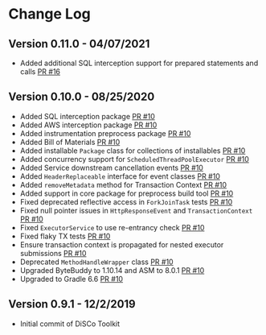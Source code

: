 # Change Log

## Version 0.11.0 - 04/07/2021

* Added additional SQL interception support for prepared statements and calls [PR #16](https://github.com/awslabs/disco/pull/16)

## Version 0.10.0 - 08/25/2020

* Added SQL interception package [PR #10](https://github.com/awslabs/disco/pull/10)
* Added AWS interception package [PR #10](https://github.com/awslabs/disco/pull/10)
* Added instrumentation preprocess package [PR #10](https://github.com/awslabs/disco/pull/10)
* Added Bill of Materials [PR #10](https://github.com/awslabs/disco/pull/10)
* Added installable `Package` class for collections of installables [PR #10](https://github.com/awslabs/disco/pull/10)
* Added concurrency support for `ScheduledThreadPoolExecutor` [PR #10](https://github.com/awslabs/disco/pull/10)
* Added Service downstream cancellation events [PR #10](https://github.com/awslabs/disco/pull/10)
* Added `HeaderReplaceable` interface for event classes [PR #10](https://github.com/awslabs/disco/pull/10)
* Added `removeMetadata` method for Transaction Context [PR #10](https://github.com/awslabs/disco/pull/10)
* Added support in core package for preprocess build tool [PR #10](https://github.com/awslabs/disco/pull/10)
* Fixed deprecated reflective access in `ForkJoinTask` tests [PR #10](https://github.com/awslabs/disco/pull/10)
* Fixed null pointer issues in `HttpResponseEvent` and `TransactionContext` [PR #10](https://github.com/awslabs/disco/pull/10)
* Fixed `ExecutorService` to use re-entrancy check [PR #10](https://github.com/awslabs/disco/pull/10)
* Fixed flaky TX tests [PR #10](https://github.com/awslabs/disco/pull/10)
* Ensure transaction context is propagated for nested executor submissions [PR #10](https://github.com/awslabs/disco/pull/10)
* Deprecated `MethodHandleWrapper` class [PR #10](https://github.com/awslabs/disco/pull/10)
* Upgraded ByteBuddy to 1.10.14 and ASM to 8.0.1 [PR #10](https://github.com/awslabs/disco/pull/10)
* Upgraded to Gradle 6.6 [PR #10](https://github.com/awslabs/disco/pull/10)

## Version 0.9.1 - 12/2/2019

* Initial commit of DiSCo Toolkit
